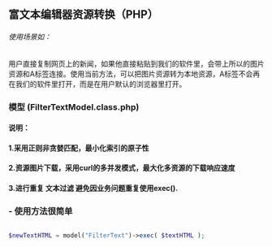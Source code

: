 ## 富文本编辑器资源转换（PHP）

###### 使用场景如：
  用户直接复制网页上的新闻，如果他直接粘贴到我们的软件里，会带上所以的图片资源和A标签连接。使用当前方法，可以把图片资源转为本地资源，A标签不会再在我们的软件里打开，而是在用户默认的浏览器里打开。

### 模型 (FilterTextModel.class.php)

#### 说明：
#### 1.采用正则非贪婪匹配，最小化索引的原子性
#### 2.资源图片下载，采用curl的多并发模式，最大化多资源的下载响应速度
#### 3.进行重复 文本过滤 避免因业务问题重复使用exec().

### - 使用方法很简单

```php

$newTextHTML = model("FilterText")->exec( $textHTML );

```

